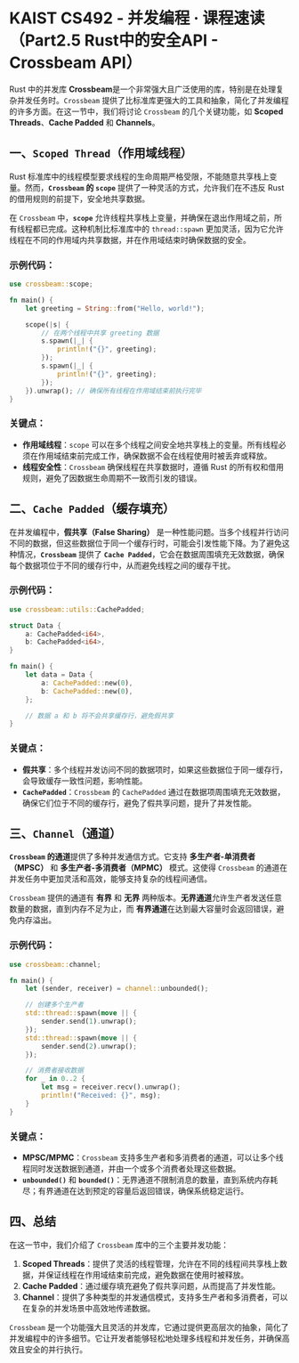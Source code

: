 # KAIST CS492 - 并发编程 · 课程速读（Part2.5 Rust中的安全API - Crossbeam API）

Rust 中的并发库 **Crossbeam**是一个非常强大且广泛使用的库，特别是在处理复杂并发任务时。`Crossbeam` 提供了比标准库更强大的工具和抽象，简化了并发编程的许多方面。在这一节中，我们将讨论 `Crossbeam` 的几个关键功能，如 **Scoped Threads**、**Cache Padded** 和 **Channels**。

## 一、`Scoped Thread`（作用域线程）

Rust 标准库中的线程模型要求线程的生命周期严格受限，不能随意共享栈上变量。然而，**`Crossbeam` 的 `scope`** 提供了一种灵活的方式，允许我们在不违反 Rust 的借用规则的前提下，安全地共享数据。

在 `Crossbeam` 中，**`scope`** 允许线程共享栈上变量，并确保在退出作用域之前，所有线程都已完成。这种机制比标准库中的 `thread::spawn` 更加灵活，因为它允许线程在不同的作用域内共享数据，并在作用域结束时确保数据的安全。

### 示例代码：

```rust
use crossbeam::scope;

fn main() {
    let greeting = String::from("Hello, world!");

    scope(|s| {
        // 在两个线程中共享 greeting 数据
        s.spawn(|_| {
            println!("{}", greeting);
        });
        s.spawn(|_| {
            println!("{}", greeting);
        });
    }).unwrap(); // 确保所有线程在作用域结束前执行完毕
}
```

### 关键点：

* **作用域线程**：`scope` 可以在多个线程之间安全地共享栈上的变量。所有线程必须在作用域结束前完成工作，确保数据不会在线程使用时被丢弃或释放。
* **线程安全性**：`Crossbeam` 确保线程在共享数据时，遵循 Rust 的所有权和借用规则，避免了因数据生命周期不一致而引发的错误。

## 二、`Cache Padded`（缓存填充）

在并发编程中，**假共享（False Sharing）** 是一种性能问题。当多个线程并行访问不同的数据，但这些数据位于同一个缓存行时，可能会引发性能下降。为了避免这种情况，**`Crossbeam`** 提供了 **`Cache Padded`**，它会在数据周围填充无效数据，确保每个数据项位于不同的缓存行中，从而避免线程之间的缓存干扰。

### 示例代码：

```rust
use crossbeam::utils::CachePadded;

struct Data {
    a: CachePadded<i64>,
    b: CachePadded<i64>,
}

fn main() {
    let data = Data {
        a: CachePadded::new(0),
        b: CachePadded::new(0),
    };

    // 数据 a 和 b 将不会共享缓存行，避免假共享
}
```

### 关键点：

* **假共享**：多个线程并发访问不同的数据项时，如果这些数据位于同一缓存行，会导致缓存一致性问题，影响性能。
* **`CachePadded`**：`Crossbeam` 的 `CachePadded` 通过在数据项周围填充无效数据，确保它们位于不同的缓存行，避免了假共享问题，提升了并发性能。

## 三、`Channel`（通道）

**`Crossbeam` 的通道**提供了多种并发通信方式。它支持 **多生产者-单消费者（MPSC）** 和 **多生产者-多消费者（MPMC）** 模式。这使得 `Crossbeam` 的通道在并发任务中更加灵活和高效，能够支持复杂的线程间通信。

`Crossbeam` 提供的通道有 **有界** 和 **无界** 两种版本。**无界通道**允许生产者发送任意数量的数据，直到内存不足为止，而 **有界通道**在达到最大容量时会返回错误，避免内存溢出。

### 示例代码：

```rust
use crossbeam::channel;

fn main() {
    let (sender, receiver) = channel::unbounded();

    // 创建多个生产者
    std::thread::spawn(move || {
        sender.send(1).unwrap();
    });
    std::thread::spawn(move || {
        sender.send(2).unwrap();
    });

    // 消费者接收数据
    for _ in 0..2 {
        let msg = receiver.recv().unwrap();
        println!("Received: {}", msg);
    }
}
```

### 关键点：

* **MPSC/MPMC**：`Crossbeam` 支持多生产者和多消费者的通道，可以让多个线程同时发送数据到通道，并由一个或多个消费者处理这些数据。
* **`unbounded()`** 和 **`bounded()`**：无界通道不限制消息的数量，直到系统内存耗尽；有界通道在达到预定的容量后返回错误，确保系统稳定运行。

## 四、总结

在这一节中，我们介绍了 `Crossbeam` 库中的三个主要并发功能：

1. **Scoped Threads**：提供了灵活的线程管理，允许在不同的线程间共享栈上数据，并保证线程在作用域结束前完成，避免数据在使用时被释放。
2. **Cache Padded**：通过缓存填充避免了假共享问题，从而提高了并发性能。
3. **Channel**：提供了多种类型的并发通信模式，支持多生产者和多消费者，可以在复杂的并发场景中高效地传递数据。

`Crossbeam` 是一个功能强大且灵活的并发库，它通过提供更高层次的抽象，简化了并发编程中的许多细节。它让开发者能够轻松地处理多线程和并发任务，并确保高效且安全的并行执行。
